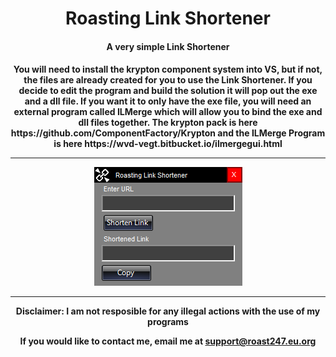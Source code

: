 <h1 align="center">Roasting Link Shortener</h1>
<h4 align="center"> A very simple Link Shortener</h4>

<h4 align="center">
You will need to install the krypton component system into VS, but if not, the files are already created for you to use the Link Shortener. If you decide to edit the program and build the solution it will pop out the exe and a dll file. If you want it to only have the exe file, you will need an external program called ILMerge which will allow you to bind the exe and dll files together. The krypton pack is here https://github.com/ComponentFactory/Krypton and the ILMerge Program is here https://wvd-vegt.bitbucket.io/ilmergegui.html
  <hr>
<img src="https://raw.githubusercontent.com/roast247/LinkShortener/main/Link%20Shortener.png">
<hr>
Disclaimer: I am not resposible for any illegal actions with the use of my programs
  
  If you would like to contact me, email me at support@roast247.eu.org
</h4>
